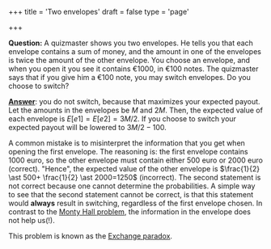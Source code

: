 +++
title = 'Two envelopes'
draft = false
type = 'page'

+++

**Question:** A quizmaster shows you two envelopes. He tells you that each envelope contains a sum of money, and the amount in one of the envelopes is twice the amount of the other envelope. You choose an envelope, and when you open it you see it contains €1000, in €100 notes. The quizmaster says that if you give him a €100 note, you may switch envelopes. Do you choose to switch?

[**Answer**](/puzzles/two_envelopes/): you do not switch, because that maximizes your expected payout. Let the amounts in the envelopes be $M$ and $2M$. Then, the expected value of each envelope is $E[e1]=E[e2]=3M/2$. If you choose to switch your expected payout will be lowered to  $3M/2-100$.

A common mistake is to misinterpret the information that you get when opening the first envelope. The reasoning is: the first envelope contains 1000 euro, so the other envelope must contain either 500 euro or 2000 euro (correct). "Hence", the expected value of the other envelope is $\frac{1}{2} \ast 500+ \frac{1}{2} \ast 2000=1250$ (incorrect). The second statement is not correct because one cannot determine the probabilities. A simple way to see that the second statement cannot be correct, is that this statement would **always** result in switching, regardless of the first envelope chosen. In contrast to the [Monty Hall problem](https://en.wikipedia.org/wiki/Monty_Hall_problem), the information in the envelope does not help us(!).

This problem is known as the [Exchange paradox](https://en.wikipedia.org/wiki/Two_envelopes_problem).

